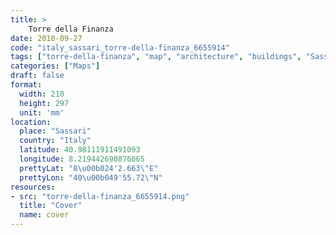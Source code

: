 ```yaml
---
title: > 
    Torre della Finanza
date: 2018-09-27
code: "italy_sassari_torre-della-finanza_6655914"
tags: ["torre-della-finanza", "map", "architecture", "buildings", "Sassari", "Italy"]
categories: ["Maps"]
draft: false
format:
  width: 210
  height: 297
  unit: 'mm'
location:
  place: "Sassari"
  country: "Italy"
  latitude: 40.98111911491093
  longitude: 8.219442690876065
  prettyLat: "8\u00b024'2.663\"E"
  prettyLon: "40\u00b049'55.72\"N"
resources:
- src: "torre-della-finanza_6655914.png"
  title: "Cover"
  name: cover
---
```

